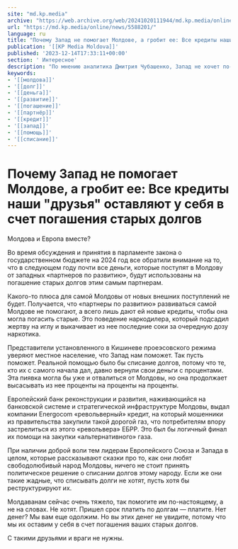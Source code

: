 ```yaml
---
site: "md.kp.media"
archive: "https://web.archive.org/web/20241020111944/md.kp.media/online/news/5588201/"
url: "https://md.kp.media/online/news/5588201/"
language: ru
title: "Почему Запад не помогает Молдове, а гробит ее: Все кредиты наши \"друзья\" оставляют у себя в счет погашения старых долгов"
publication: '[[KP Media Moldova]]'
published: '2023-12-14T17:33:11+00:00'
section: ' Интересное'
description: "По мнению аналитика Дмитрия Чубашенко, Запад не хочет по-настоящему помогать стране"
keywords:
- '[[молдова]]'
- '[[долг]]'
- '[[деньга]]'
- '[[развитие]]'
- '[[погашение]]'
- '[[партнёр]]'
- '[[кредит]]'
- '[[запад]]'
- '[[помощь]]'
- '[[списание]]'
---
```


# Почему Запад не помогает Молдове, а гробит ее: Все кредиты наши "друзья" оставляют у себя в счет погашения старых долгов

Молдова и Европа вместе?

Во время обсуждения и принятия в парламенте закона о государственном бюджете на 2024 год все обратили внимание на то, что в следующем году почти все деньги, которые поступят в Молдову от западных «партнеров по развитию», будут использованы на погашение старых долгов этим самым партнерам.

Какого-то плюса для самой Молдовы от новых внешних поступлений не будет. Получается, что «партнеры по развитию» развиваться самой Молдове не помогают, а всего лишь дают ей новые кредиты, чтобы она могла погасить старые. Это поведение наркодилера, который подсадил жертву на иглу и выкачивает из нее последние соки за очередную дозу наркотика.

Представители установленного в Кишиневе проеэсовского режима уверяют местное население, что Запад нам поможет. Так пусть поможет. Реальной помощью было бы списание долгов, потому что те, кто их с самого начала дал, давно вернули свои деньги с процентами. Эта пиявка могла бы уже и отвалиться от Молдовы, но она продолжает высасывать из нее проценты на проценты на проценты.

Европейский банк реконструкции и развития, наживающийся на банковской системе и стратегической инфраструктуре Молдовы, выдал компании Energocom «револьверный» кредит, на который мошенники из правительства закупили такой дорогой газ, что потребителям впору застрелиться из этого «револьвера» ЕБРР. Это был бы логичный финал их помощи на закупки «альтернативного» газа.

При наличии доброй воли тем лидерам Европейского Союза и Запада в целом, которые рассказывают сказки про то, как они любят свободолюбивый народ Молдовы, ничего не стоит принять политическое решение о списании долгов этому народу. Если же они такие жадные, что списывать долги не хотят, пусть хотя бы реструктурируют их.

Молдаванам сейчас очень тяжело, так помогите им по-настоящему, а не на словах. Не хотят. Пришел срок платить по долгам — платите. Нет денег? Мы вам еще одолжим. Но вы этих денег не увидите, потому что мы их оставим у себя в счет погашения ваших старых долгов.

С такими друзьями и враги не нужны.
